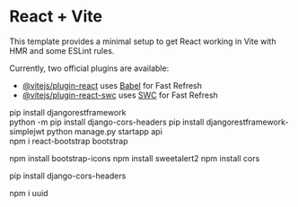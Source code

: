 # React + Vite

This template provides a minimal setup to get React working in Vite with HMR and some ESLint rules.

Currently, two official plugins are available:

- [@vitejs/plugin-react](https://github.com/vitejs/vite-plugin-react/blob/main/packages/plugin-react/README.md) uses [Babel](https://babeljs.io/) for Fast Refresh
- [@vitejs/plugin-react-swc](https://github.com/vitejs/vite-plugin-react-swc) uses [SWC](https://swc.rs/) for Fast Refresh


pip install djangorestframework   
python -m pip install django-cors-headers
pip install djangorestframework-simplejwt
python manage.py startapp api    
npm i react-bootstrap bootstrap    

npm install bootstrap-icons
npm install sweetalert2 
npm install cors


pip install django-cors-headers




npm i uuid